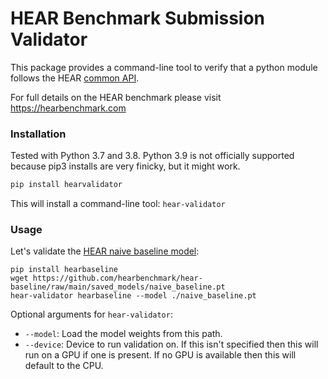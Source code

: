 # HEAR Benchmark Submission Validator

This package provides a command-line tool to verify that a python module follows the
HEAR [common API](https://hearbenchmark.com/hear-api.html).

For full details on the HEAR benchmark please visit https://hearbenchmark.com

### Installation

Tested with Python 3.7 and 3.8. Python 3.9 is not officially supported
because pip3 installs are very finicky, but it might work.

```python
pip install hearvalidator
```
This will install a command-line tool: `hear-validator`

### Usage

Let's validate the [HEAR naive baseline model](https://github.com/hearbenchmark/hear-baseline):
```
pip install hearbaseline
wget https://github.com/hearbenchmark/hear-baseline/raw/main/saved_models/naive_baseline.pt
hear-validator hearbaseline --model ./naive_baseline.pt
```

Optional arguments for `hear-validator`:

 * `--model`: Load the model weights from this path.
 * `--device`: Device to run validation on. If this isn't specified then this
 will run on a GPU if one is present. If no GPU is available then this will
 default to the CPU.
